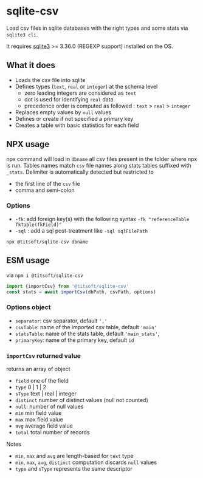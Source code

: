 # sqlite-csv
Load csv files in sqlite databases with the right types and some stats via `sqlite3 cli`.

It requires [sqlite3](https://www.sqlite.org/download.html) >= 3.36.0  (REGEXP support) installed on the OS.

## What it does
- Loads the csv file into sqlite
- Defines types (`text`, `real` or `integer`) at the schema level
  - zero leading integers are considered as `text`
  - dot is used for identifying  `real` data
  - precedence order is computed as followed : `text` > `real` > `integer`
- Replaces empty values by `null` values
- Defines or create if not specified a primary key
- Creates a table with basic statistics for each field

## NPX usage
npx command will load in `dbname` all csv files present in the folder where npx is run. Tables names match `csv` file names along stats tables suffixed with `_stats`. Delimiter is automatically detected but restricted to
- the first line of the `csv` file
- comma and semi-colon

### Options
- `-fk`: add foreign key(s) with the following syntax `-fk "referenceTable fkTable(fkField)"`
- `-sql` : add a sql post-treatment like `-sql sqlFilePath`

```shell
npx @titsoft/sqlite-csv dbname
```

## ESM usage
via `npm i @titsoft/sqlite-csv`
```javascript
import {importCsv} from '@titsoft/sqlite-csv'
const stats = await importCsv(dbPath, csvPath, options)
```
### Options object
- `separator`:  csv separator, default `','`
- `csvTable`: name of the imported csv table, default `'main'`
- `statsTable`: name of the stats table, default `'main_stats'`,
- `primaryKey`: name of the primary key, default `id`

### `importCsv` returned value
returns an array of object
- `field`  one of the field
- `type` 0 | 1 | 2
- `sType` text | real | integer
- `distinct` number of distinct values (null not counted)
- `null`: number of null values
- `min` min field value
- `max` max field value
- `avg` average field value
- `total` total number of records

Notes
- `min`, `max` and `avg` are length-based for `text` type
- `min`, `max`, `avg`, `distinct` computation discards `null` values
- `type` and `sType` represents the same descriptor





